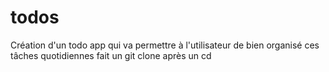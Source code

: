 # todos
Création d'un todo app qui va permettre à l'utilisateur de bien organisé ces tâches quotidiennes
fait un git clone 
après un cd  

